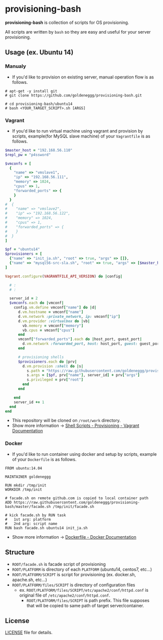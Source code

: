provisioning-bash
==========
__provisioning-bash__ is collection of scripts for OS provisioning.

All scripts are written by `bash` so they are easy and useful for your server provisioning.


## Usage (ex. Ubuntu 14)

### Manualy

* If you'd like to provision on existing server, manual operation flow is as follows.

```
# apt-get -y install git
# git clone https://github.com/goldeneggg/provisioning-bash.git

# cd provisioning-bash/ubuntu14
# bash <YOUR_TARGET_SCRIPT>.sh [ARGS]
```

### Vagrant

* If you'd like to run virtual machine using vagrant and provision by scripts, example(for MySQL slave machine) of your `Vagrantfile` is as follows.

```ruby
$master_host = "192.168.56.110"
$repl_pw = "p4ssword"

$vmconfs = [
  {
    "name" => "vmslave1",
    "ip" => "192.168.56.111",
    "memory" => 1024,
    "cpus" => 1,
    "forwarded_ports" => {
    }
  }
#  {
#    "name" => "vmslave2",
#    "ip" => "192.168.56.122",
#    "memory" => 1024,
#    "cpus" => 1,
#    "forwarded_ports" => {
#    }
#  }
]

$pf = "ubuntu14"
$provisioners = [
  {"name" => "init_ja.sh", "root" => true, "args" => []},
  {"name" => "mysql56-src-sla.sh", "root" => true, "args" => [$master_host, $repl_pw]}
]

Vagrant.configure(VAGRANTFILE_API_VERSION) do |config|

  # :
  # :

  server_id = 2
  $vmconfs.each do |vmconf|
    config.vm.define vmconf["name"] do |d|
      d.vm.hostname = vmconf["name"]
      d.vm.network :private_network, ip: vmconf["ip"]
      d.vm.provider :virtualbox do |vb|
        vb.memory = vmconf["memory"]
        vb.cpus = vmconf["cpus"]
      end
      vmconf["forwarded_ports"].each do |host_port, guest_port|
        d.vm.network :forwarded_port, host: host_port, guest: guest_port
      end

      # provisioning shells
      $provisioners.each do |prv|
        d.vm.provision :shell do |s|
          s.path = "https://raw.githubusercontent.com/goldeneggg/provisioning-bash/master/facade.sh"
          s.args = [$pf, prv["name"], server_id] + prv["args"]
          s.privileged = prv["root"]
        end
      end

    end
    server_id += 1
  end
end
```

* This repository will be cloned on `/root/work` directory.
* Show more information -> [Shell Scripts - Provisioning - Vagrant Documentation](https://docs.vagrantup.com/v2/provisioning/shell.html)

### Docker

* If you'd like to run container using docker and setup by scripts, example of your `Dockerfile` is as follows.

```shell
FROM ubuntu:14.04

MAINTAINER goldeneggg

RUN mkdir /tmp/init
WORKDIR /tmp/init

# facade.sh on remote github.com is copied to local container path
ADD https://raw.githubusercontent.com/goldeneggg/provisioning-bash/master/facade.sh /tmp/init/facade.sh

# kick facade.sh by RUN task
#   1st arg: platform
#   2nd arg: script name
RUN bash facade.sh ubuntu14 init_ja.sh
```

* Show more information -> [Dockerfile - Docker Documentation](https://docs.docker.com/reference/builder/)


## Structure

* `ROOT/facade.sh` is facade script of provisioning
* `ROOT/PLATFORM` is directory of each `PLATFORM` (ubuntu14, centos7, etc...)
* `ROOT/PLATFORM/SCRIPT` is script for provisioning (ex. docker.sh, apache.sh, etc...)
* `ROOT/PLATFORM/files/SCRIPT` is directory of configuration files
    * ex. `ROOT/PLATFORM/files/SCRIPT/etc/apache2/conf/httpd.conf` is original file of `/etc/apache2/conf/httpd.conf`.
        * `ROOT/PLATFORM/files/SCRIPT` is path prefix. This file supposes that will be copied to same path of target server/container.


## License

[LICENSE](LICENSE) file for details.
